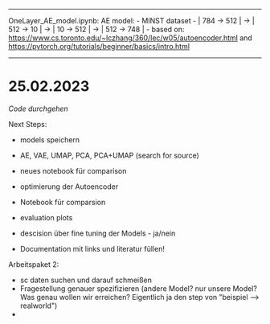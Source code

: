 ---------------------------
OneLayer_AE_model.ipynb:
AE model:
    - MINST dataset
    - | 784 -> 512 | -> | 512 -> 10 | -> | 10 -> 512 | -> | 512 -> 748 |
    -  based on: https://www.cs.toronto.edu/~lczhang/360/lec/w05/autoencoder.html and https://pytorch.org/tutorials/beginner/basics/intro.html
    
---------------------------

# 25.02.2023  
*Code durchgehen*  

Next Steps: 
* models speichern 
* AE, VAE, UMAP, PCA, PCA+UMAP (search for source)  
* neues notebook für comparison   
* optimierung der Autoencoder  
* Notebook für comparsion   
* evaluation plots
* descision über fine tuning der Models - ja/nein  
 
* Documentation mit links und literatur füllen! 

Arbeitspaket 2: 
* sc daten suchen und darauf schmeißen 
* Fragestellung genauer spezifizieren (andere Model? nur unsere Model? Was genau wollen wir erreichen? Eigentlich ja den step von "beispiel --> realworld") 
*  
